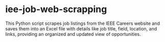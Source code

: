 # iee-job-web-scrapping
This Python script scrapes job listings from the IEEE Careers website and saves them into an Excel file with details like job title, field, location, and links, providing an organized and updated view of opportunities.
